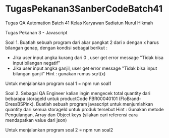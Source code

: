 # TugasPekanan3SanberCodeBatch41
Tugas QA Automation Batch 41 Kelas Karyawan
Sadiatun Nurul Hikmah

Tugas Pekanan 3 - Javascript

Soal 1.
Buatlah sebuah program dari akar pangkat 2 dari x dengan x harus bilangan genap, dengan kondisi sebagai berikut :
- Jika user input angka kurang dari 0 , user get error message "Tidak bisa input bilangan negatif" 
- Jika user input angka ganjil, user get error message "Tidak bisa input bilangan ganjil"
Hint : gunakan rumus sqrt(x)

Untuk menjalankan program soal 1 = npm run soal1


Soal 2.
Sebagai QA Engineer kalian ingin mengecek total quantity dari bebarapa storageId untuk productCode FBR00040101 (FloBrand-DressBSPink). Buatlah sebuah program javascript untuk menjumlahkan quantity dari semua storageId untuk produk tersebut 
Hint : Gunakan metode Pengulangan, Array dan Object keys (silakan cari referensi cara mendapatkan value dari json)

Untuk menjalankan program soal 2 = npm run soal2


